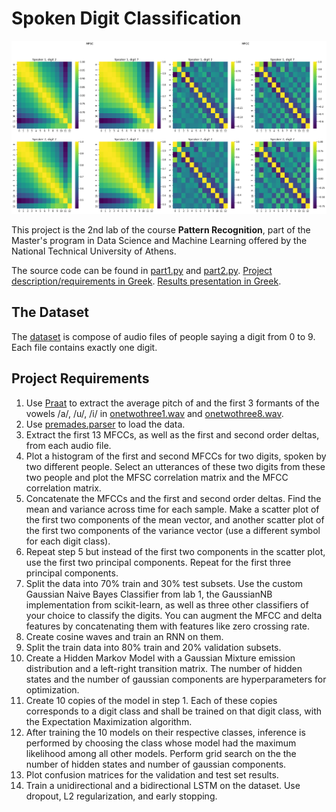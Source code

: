 # Spoken Digit Classification

![mfsc-mfcc](logo.png)

This project is the 2nd lab of the course **Pattern Recognition**, part of the Master's program in Data Science and Machine Learning offered by the National Technical University of Athens.

The source code can be found in [part1.py](part1.py) and [part2.py](part2.py). [Project description/requirements in Greek](docs/PatRec2021_Lab2.pdf). [Results presentation in Greek](docs/report.pdf).

## The Dataset

The [dataset](data/digits/) is compose of audio files of people saying a digit from 0 to 9. Each file contains exactly one digit.

## Project Requirements

1. Use [Praat](https://www.fon.hum.uva.nl/praat/) to extract the average pitch of and the first 3 formants of the vowels /a/, /u/, /i/ in [onetwothree1.wav](data/onetwothree1.wav) and [onetwothree8.wav](data/onetwothree8.wav).
2. Use [premades.parser](premades/parser.py) to load the data.
3. Extract the first 13 MFCCs, as well as the first and second order deltas, from each audio file.
4. Plot a histogram of the first and second MFCCs for two digits, spoken by two different people. Select an utterances of these two digits from these two people and plot the MFSC correlation matrix and the MFCC correlation matrix.
5. Concatenate the MFCCs and the first and second order deltas. Find the mean and variance across time for each sample. Make a scatter plot of the first two components of the mean vector, and another scatter plot of the first two components of the variance vector (use a different symbol for each digit class).
6. Repeat step 5 but instead of the first two components in the scatter plot, use the first two principal components. Repeat for the first three principal components.
7. Split the data into 70% train and 30% test subsets. Use the custom Gaussian Naive Bayes Classifier from lab 1, the GaussianNB implementation from scikit-learn, as well as three other classifiers of your choice to classify the digits. You can augment the MFCC and delta features by concatenating them with features like zero crossing rate.
8. Create cosine waves and train an RNN on them.
9. Split the train data into 80% train and 20% validation subsets.
10. Create a Hidden Markov Model with a Gaussian Mixture emission distribution and a left-right transition matrix. The number of hidden states and the number of gaussian components are hyperparameters for optimization.
11. Create 10 copies of the model in step 1. Each of these copies corresponds to a digit class and shall be trained on that digit class, with the Expectation Maximization algorithm.
12. After training the 10 models on their respective classes, inference is performed by choosing the class whose model had the maximum likelihood among all other models. Perform grid search on the the number of hidden states and number of gaussian components.
13. Plot confusion matrices for the validation and test set results.
14. Train a unidirectional and a bidirectional LSTM on the dataset. Use dropout, L2 regularization, and early stopping.
